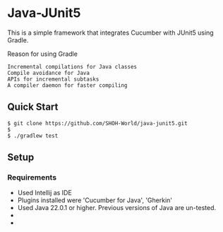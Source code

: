 # Java-JUnit5
This is a simple framework that integrates Cucumber with JUnit5 using Gradle.

Reason for using Gradle 

    Incremental compilations for Java classes
    Compile avoidance for Java
    APIs for incremental subtasks
    A compiler daemon for faster compiling

## Quick Start
```shell
$ git clone https://github.com/SHOH-World/java-junit5.git 
$ 
$ ./gradlew test
```

## Setup
### Requirements
* Used Intellij as IDE
* Plugins installed were 'Cucumber for Java', 'Gherkin'
* Used Java 22.0.1 or higher. Previous versions of Java are un-tested.
* 
* 